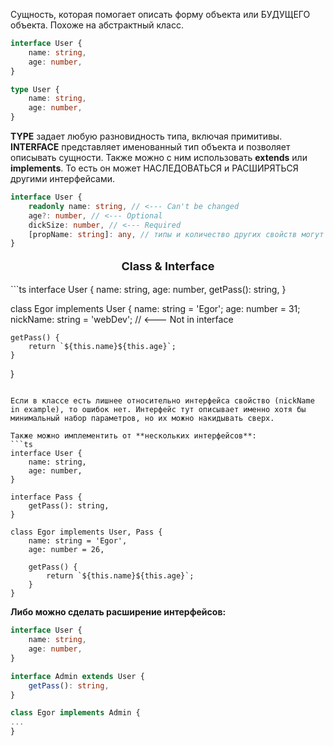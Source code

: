 Сущность, которая помогает описать форму объекта или БУДУЩЕГО объекта. Похоже на абстрактный класс.

```ts
interface User {
	name: string,
	age: number,
}

type User {
	name: string, 
	age: number,
}
```

**TYPE** задает любую разновидность типа, включая примитивы. 
**INTERFACE** представляет именованный тип объекта и позволяет описывать сущности. Также можно с ним использовать **extends** или **implements**. То есть он может НАСЛЕДОВАТЬСЯ и РАСШИРЯТЬСЯ другими интерфейсами.

```ts
interface User {
	readonly name: string, // <--- Can't be changed
	age?: number, // <--- Optional
	dickSize: number, // <--- Required
	[propName: string]: any, // типы и количество других свойств могут быть произвольными
}
```

<p style="text-align: center; font-size: large; font-weight: bold;">Class & Interface</p>
```ts
interface User {
	name: string,
	age: number,
	getPass(): string,
}

class Egor implements User {
	name: string = 'Egor';
	age: number = 31;
	nickName: string = 'webDev'; // <--- Not in interface

	getPass() {
		return `${this.name}${this.age}`;
	}
}
```

Если в классе есть лишнее относительно интерфейса свойство (nickName in example), то ошибок нет. Интерфейс тут описывает именно хотя бы минимальный набор параметров, но их можно накидывать сверх. 

Также можно имплементить от **нескольких интерфейсов**:
```ts
interface User {
	name: string, 
	age: number,
}

interface Pass {
	getPass(): string,
}

class Egor implements User, Pass {
	name: string = 'Egor',
	age: number = 26,

	getPass() {
		return `${this.name}${this.age}`;
	}
}
```

**Либо можно сделать расширение интерфейсов:**

```ts
interface User {
	name: string,
	age: number,
}

interface Admin extends User {
	getPass(): string,
}

class Egor implements Admin {
...
}
```